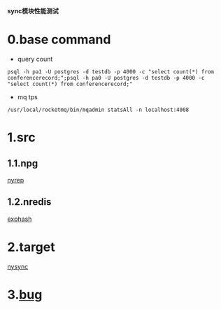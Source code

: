 
**sync模块性能测试**

# 0.base command

* query count
```
psql -h pa1 -U postgres -d testdb -p 4000 -c "select count(*) from conferencerecord;";psql -h pa0 -U postgres -d testdb -p 4000 -c "select count(*) from conferencerecord;"
```

* mq tps
```
/usr/local/rocketmq/bin/mqadmin statsAll -n localhost:4008
```


# 1.src

## 1.1.npg

[nyrep](./nyrep.md)

## 1.2.nredis

[exphash](./exphash.md)


# 2.target

[nysync](./nysync.md)

# 3.[bug](./bug.md)












